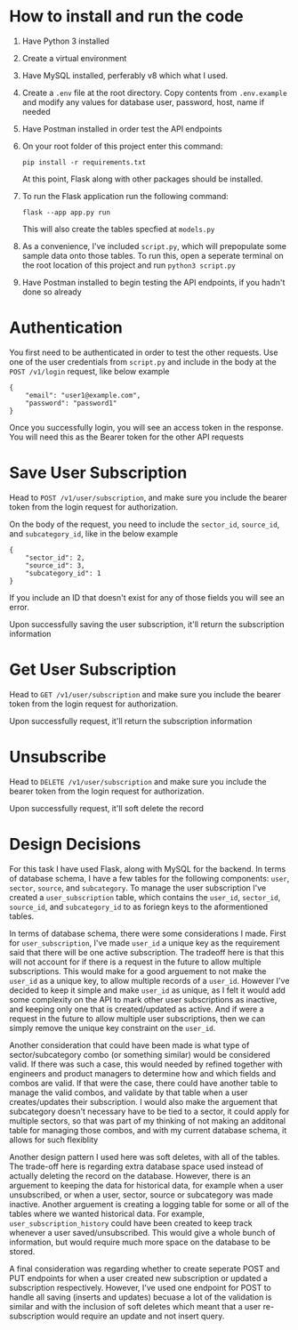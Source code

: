 # How to install and run the code

1. Have Python 3 installed
2. Create a virtual environment
3. Have MySQL installed, perferably v8 which what I used.
4. Create a `.env` file at the root directory. Copy contents from `.env.example` and modify any values for database user, password, host, name if needed
5. Have Postman installed in order test the API endpoints
6. On your root folder of this project enter this command: 

   `pip install -r requirements.txt`

   At this point, Flask along with other packages should be installed. 
7. To run the Flask application run the following command:

   `flask --app app.py run`

   This will also create the tables specfied at `models.py`
8. As a convenience, I've included `script.py`, which will prepopulate some sample data onto those tables. To run this, open a seperate terminal on the root location of this project and run `python3 script.py`
9. Have Postman installed to begin testing the API endpoints, if you hadn't done so already

# Authentication

You first need to be authenticated in order to test the other requests. Use one of the user credentials from `script.py` and include in the body at the `POST /v1/login` request, like below example
```
{
    "email": "user1@example.com",
    "password": "password1"
}
```

Once you successfully login, you will see an access token in the response. You will need this as the Bearer token for the other API requests

# Save User Subscription
Head to `POST /v1/user/subscription`, and make sure you include the bearer token from the login request for authorization.

On the body of the request, you need to include the `sector_id`, `source_id`, and `subcategory_id`, like in the below example
```
{
    "sector_id": 2,
    "source_id": 3,
    "subcategory_id": 1
}
```
If you include an ID that doesn't exist for any of those fields you will see an error.

Upon successfully saving the user subscription, it'll return the subscription information

# Get User Subscription
Head to `GET /v1/user/subscription` and make sure you include the bearer token from the login request for authorization.

Upon successfully request, it'll return the subscription information

# Unsubscribe
Head to `DELETE /v1/user/subscription` and make sure you include the bearer token from the login request for authorization.

Upon successfully request, it'll soft delete the record

# Design Decisions

For this task I have used Flask, along with MySQL for the backend. In terms of database schema, I have a few tables for the following components: `user`, `sector`, `source`, and `subcategory`. To manage the user subscription I've created a `user_subscription` table, which contains the `user_id`, `sector_id`, `source_id`, and `subcategory_id` to as foriegn keys to the aformentioned tables.

In terms of database schema, there were some considerations I made. First for `user_subscription`, I've made `user_id` a unique key as the requirement said that there will be one active subscription. The tradeoff here is that this will not account for if there is a request in the future to allow multiple subscriptions. This would make for a good arguement to not make the `user_id` as a unique key, to allow multiple records of a `user_id`. However I've decided to keep it simple and make `user_id` as unique, as I felt it would add some complexity on the API to mark other user subscriptions as inactive, and keeping only one that is created/updated as active. And if were a request in the future to allow multiple user subscriptions, then we can simply remove the unique key constraint on the `user_id`.

Another consideration that could have been made is what type of sector/subcategory combo (or something similar) would be considered valid. If there was such a case, this would needed by refined together with engineers and product managers to determine how and which fields and combos are valid. If that were the case, there could have another table to manage the valid combos, and validate by that table when a user creates/updates their subscription. I would also make the arguement that subcategory doesn't necessary have to be tied to a sector, it could apply for multiple sectors, so that was part of my thinking of not making an additonal table for managing those combos, and with my current database schema, it allows for such flexiblity

Another design pattern I used here was soft deletes, with all of the tables. The trade-off here is regarding extra database space used instead of actually deleting the record on the database. However, there is an arguement to keeping the data for historical data, for example when a user unsubscribed, or when a user, sector, source or subcategory was made inactive. Another arguement is creating a logging table for some or all of the tables where we wanted historical data. For example, `user_subscription_history` could have been created to keep track whenever a user saved/unsubscribed. This would give a whole bunch of information, but would require much more space on the database to be stored.

A final consideration was regarding whether to create seperate POST and PUT endpoints for when a user created new subscription or updated a subscription respectively. However, I've used one endpoint for POST to handle all saving (inserts and updates) becuase a lot of the validation is similar and with the inclusion of soft deletes which meant that a user re-subscription would require an update and not insert query.